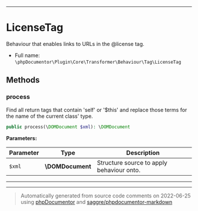 ***

# LicenseTag

Behaviour that enables links to URLs in the @license tag.



* Full name: `\phpDocumentor\Plugin\Core\Transformer\Behaviour\Tag\LicenseTag`




## Methods


### process

Find all return tags that contain 'self' or '$this' and replace those
terms for the name of the current class' type.

```php
public process(\DOMDocument $xml): \DOMDocument
```








**Parameters:**

| Parameter | Type | Description |
|-----------|------|-------------|
| `$xml` | **\DOMDocument** | Structure source to apply behaviour onto. |




***


***
> Automatically generated from source code comments on 2022-06-25 using [phpDocumentor](http://www.phpdoc.org/) and [saggre/phpdocumentor-markdown](https://github.com/Saggre/phpDocumentor-markdown)
